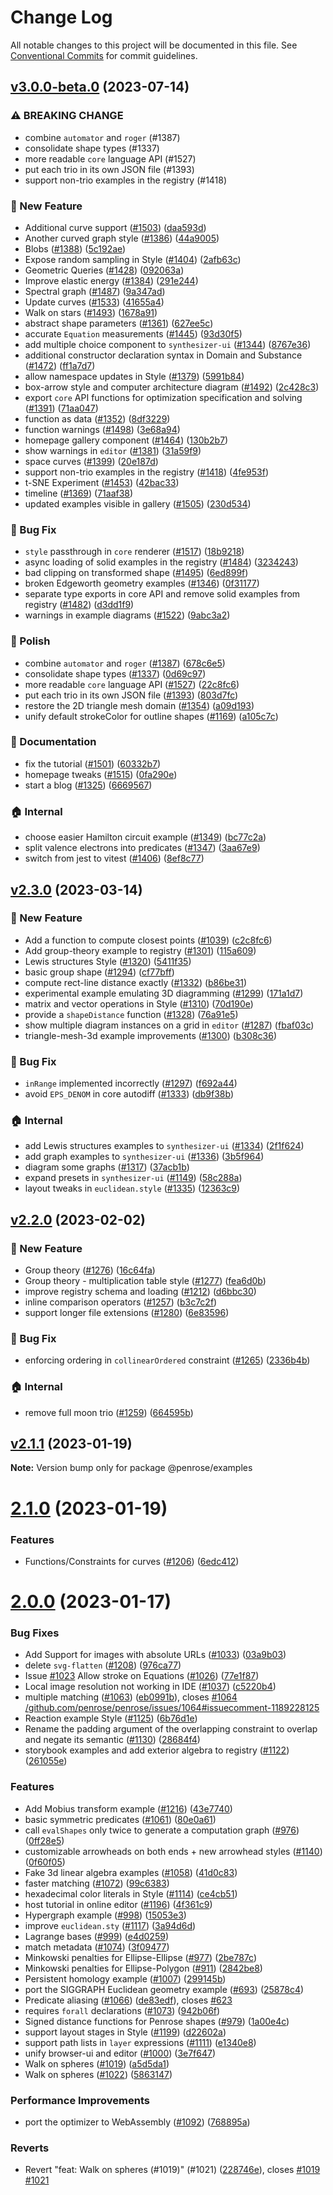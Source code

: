 # Change Log

All notable changes to this project will be documented in this file.
See [Conventional Commits](https://conventionalcommits.org) for commit guidelines.

## [v3.0.0-beta.0](https://github.com/penrose/penrose/compare/v2.3.0...v3.0.0-beta.0) (2023-07-14)

### :warning: BREAKING CHANGE

- combine `automator` and `roger` (#1387)
- consolidate shape types (#1337)
- more readable `core` language API (#1527)
- put each trio in its own JSON file (#1393)
- support non-trio examples in the registry (#1418)

### :rocket: New Feature

- Additional curve support ([#1503](https://github.com/penrose/penrose/issues/1503)) ([daa593d](https://github.com/penrose/penrose/commit/daa593d0342a6189038324e3e300855ed74fe478))
- Another curved graph style ([#1386](https://github.com/penrose/penrose/issues/1386)) ([44a9005](https://github.com/penrose/penrose/commit/44a90053db5757ccc52da86fd4a1db5fc81e1a96))
- Blobs ([#1388](https://github.com/penrose/penrose/issues/1388)) ([5c192ae](https://github.com/penrose/penrose/commit/5c192ae31d10ea9280e99a6cede0ffe6cc69668e))
- Expose random sampling in Style ([#1404](https://github.com/penrose/penrose/issues/1404)) ([2afb63c](https://github.com/penrose/penrose/commit/2afb63cbfae50a20654a6a7f55486b31aa51c0f4))
- Geometric Queries ([#1428](https://github.com/penrose/penrose/issues/1428)) ([092063a](https://github.com/penrose/penrose/commit/092063ae8e653ce1195bf6186c715d6b7c908775))
- Improve elastic energy ([#1384](https://github.com/penrose/penrose/issues/1384)) ([291e244](https://github.com/penrose/penrose/commit/291e24435c489dd8ead4827c30c9481998d2a403))
- Spectral graph ([#1487](https://github.com/penrose/penrose/issues/1487)) ([9a347ad](https://github.com/penrose/penrose/commit/9a347adf2c5a7689d8254bed92b123110ef0b057))
- Update curves ([#1533](https://github.com/penrose/penrose/issues/1533)) ([41655a4](https://github.com/penrose/penrose/commit/41655a4c5d74df3c12f1bd6278ffbaf8d84edf07))
- Walk on stars ([#1493](https://github.com/penrose/penrose/issues/1493)) ([1678a91](https://github.com/penrose/penrose/commit/1678a912c5535f2f9896d20a851f421fb75f669e))
- abstract shape parameters ([#1361](https://github.com/penrose/penrose/issues/1361)) ([627ee5c](https://github.com/penrose/penrose/commit/627ee5c3b350a205cd0e06b1ede9ce3fcfedb756))
- accurate `Equation` measurements ([#1445](https://github.com/penrose/penrose/issues/1445)) ([93d30f5](https://github.com/penrose/penrose/commit/93d30f5315aba02b0846d70185638fa65ca6960e))
- add multiple choice component to `synthesizer-ui` ([#1344](https://github.com/penrose/penrose/issues/1344)) ([8767e36](https://github.com/penrose/penrose/commit/8767e360ba8cf92210b1177ba2f07586d945d613))
- additional constructor declaration syntax in Domain and Substance ([#1472](https://github.com/penrose/penrose/issues/1472)) ([ff1a7d7](https://github.com/penrose/penrose/commit/ff1a7d70a643d0cc19d4f14c7b962207f28c46b7))
- allow namespace updates in Style ([#1379](https://github.com/penrose/penrose/issues/1379)) ([5991b84](https://github.com/penrose/penrose/commit/5991b848c8d7f9bc1e582892aeda5f692944b2a5))
- box-arrow style and computer architecture diagram ([#1492](https://github.com/penrose/penrose/issues/1492)) ([2c428c3](https://github.com/penrose/penrose/commit/2c428c3227e728fa6cda1d91aaf7ef00843eebe3))
- export `core` API functions for optimization specification and solving ([#1391](https://github.com/penrose/penrose/issues/1391)) ([71aa047](https://github.com/penrose/penrose/commit/71aa047cb276b5ec366a7893620d2250f3fd07f8))
- function as data ([#1352](https://github.com/penrose/penrose/issues/1352)) ([8df3229](https://github.com/penrose/penrose/commit/8df3229de606c912dd03ed4e766f30655fb13eca))
- function warnings ([#1498](https://github.com/penrose/penrose/issues/1498)) ([3e68a94](https://github.com/penrose/penrose/commit/3e68a94ab933a841d882ea26c26a58b5728629bf))
- homepage gallery component ([#1464](https://github.com/penrose/penrose/issues/1464)) ([130b2b7](https://github.com/penrose/penrose/commit/130b2b77904b926863c7348b7de085a792117ca9))
- show warnings in `editor` ([#1381](https://github.com/penrose/penrose/issues/1381)) ([31a59f9](https://github.com/penrose/penrose/commit/31a59f9fab695281beef2528f172a4764655481c))
- space curves ([#1399](https://github.com/penrose/penrose/issues/1399)) ([20e187d](https://github.com/penrose/penrose/commit/20e187dd4c0379b6975cec81ad55cf9f3e5a00f6))
- support non-trio examples in the registry ([#1418](https://github.com/penrose/penrose/issues/1418)) ([4fe953f](https://github.com/penrose/penrose/commit/4fe953fb26778e28debae7221de3f05ef30c4e2b))
- t-SNE Experiment ([#1453](https://github.com/penrose/penrose/issues/1453)) ([42bac33](https://github.com/penrose/penrose/commit/42bac33a28650d3f081c2bec3a32bb1be7419a69))
- timeline ([#1369](https://github.com/penrose/penrose/issues/1369)) ([71aaf38](https://github.com/penrose/penrose/commit/71aaf38314b7d2ce8bdd5c5e53e1d956a97fa347))
- updated examples visible in gallery ([#1505](https://github.com/penrose/penrose/issues/1505)) ([230d534](https://github.com/penrose/penrose/commit/230d5344502a1b6506f03614f8b74c2035f50f71))

### :bug: Bug Fix

- `style` passthrough in `core` renderer ([#1517](https://github.com/penrose/penrose/issues/1517)) ([18b9218](https://github.com/penrose/penrose/commit/18b9218b7cf1e64042176a04c8aa8a297ae817fb))
- async loading of solid examples in the registry ([#1484](https://github.com/penrose/penrose/issues/1484)) ([3234243](https://github.com/penrose/penrose/commit/3234243d2154bb567f45cffe1054395ccd0e034b))
- bad clipping on transformed shape ([#1495](https://github.com/penrose/penrose/issues/1495)) ([6ed899f](https://github.com/penrose/penrose/commit/6ed899f41230732572662b89cc601d25a889ca7b))
- broken Edgeworth geometry examples ([#1346](https://github.com/penrose/penrose/issues/1346)) ([0f31177](https://github.com/penrose/penrose/commit/0f31177f8711f78fd204c20ab232833ca1c53c93))
- separate type exports in core API and remove solid examples from registry ([#1482](https://github.com/penrose/penrose/issues/1482)) ([d3dd1f9](https://github.com/penrose/penrose/commit/d3dd1f9adb12ce7fef6038af8cf2b6c3741523b9))
- warnings in example diagrams ([#1522](https://github.com/penrose/penrose/issues/1522)) ([9abc3a2](https://github.com/penrose/penrose/commit/9abc3a2a8896668fcdc8e9af29b3719733a76fe2))

### :nail_care: Polish

- combine `automator` and `roger` ([#1387](https://github.com/penrose/penrose/issues/1387)) ([678c6e5](https://github.com/penrose/penrose/commit/678c6e528d20d6cbbfd3a04f1fcad656e72bdc6e))
- consolidate shape types ([#1337](https://github.com/penrose/penrose/issues/1337)) ([0d69c97](https://github.com/penrose/penrose/commit/0d69c9709d68f4dd4f8cc6a7773740fa6f872ccf))
- more readable `core` language API ([#1527](https://github.com/penrose/penrose/issues/1527)) ([22c8fc6](https://github.com/penrose/penrose/commit/22c8fc68f225974a353df244832b3b1c90e5f0e0))
- put each trio in its own JSON file ([#1393](https://github.com/penrose/penrose/issues/1393)) ([803d7fc](https://github.com/penrose/penrose/commit/803d7fc20199262f833c2f60606ed1b778c92b72))
- restore the 2D triangle mesh domain ([#1354](https://github.com/penrose/penrose/issues/1354)) ([a09d193](https://github.com/penrose/penrose/commit/a09d1939e5788e5f6587546fb6aee1f7dcc803a7))
- unify default strokeColor for outline shapes ([#1169](https://github.com/penrose/penrose/issues/1169)) ([a105c7c](https://github.com/penrose/penrose/commit/a105c7c6be43752bf23437fd3d347432597bf92e))

### :memo: Documentation

- fix the tutorial ([#1501](https://github.com/penrose/penrose/issues/1501)) ([60332b7](https://github.com/penrose/penrose/commit/60332b7b0418fbdf92bf61de0771f1b6c3ded355))
- homepage tweaks ([#1515](https://github.com/penrose/penrose/issues/1515)) ([0fa290e](https://github.com/penrose/penrose/commit/0fa290e3264c8c20c768a9ef509a768ee10d5030))
- start a blog ([#1325](https://github.com/penrose/penrose/issues/1325)) ([6669567](https://github.com/penrose/penrose/commit/6669567917464c72d5dd445a6def540b0d11da93))

### :house: Internal

- choose easier Hamilton circuit example ([#1349](https://github.com/penrose/penrose/issues/1349)) ([bc77c2a](https://github.com/penrose/penrose/commit/bc77c2adc3e8afd402d644ddbe7e6bf3b2f36704))
- split valence electrons into predicates ([#1347](https://github.com/penrose/penrose/issues/1347)) ([3aa67e9](https://github.com/penrose/penrose/commit/3aa67e963c1dbfc79a7c8047ab640c72fecc6cac))
- switch from jest to vitest ([#1406](https://github.com/penrose/penrose/issues/1406)) ([8ef8c77](https://github.com/penrose/penrose/commit/8ef8c778488b17eb0f02a62d1399e0b0337f5355))

## [v2.3.0](https://github.com/penrose/penrose/compare/v2.2.0...v2.3.0) (2023-03-14)

### :rocket: New Feature

- Add a function to compute closest points ([#1039](https://github.com/penrose/penrose/issues/1039)) ([c2c8fc6](https://github.com/penrose/penrose/commit/c2c8fc68804943abe3c62ac0d3738bac0e77a870))
- Add group-theory example to registry ([#1301](https://github.com/penrose/penrose/issues/1301)) ([115a609](https://github.com/penrose/penrose/commit/115a6094025347e525ebe33a2207a944df8aa837))
- Lewis structures Style ([#1320](https://github.com/penrose/penrose/issues/1320)) ([5411f35](https://github.com/penrose/penrose/commit/5411f35d06039b82a0e77786c24edec7117d7cdf))
- basic group shape ([#1294](https://github.com/penrose/penrose/issues/1294)) ([cf77bff](https://github.com/penrose/penrose/commit/cf77bffa38273368c489d26ef981975c5d07bf80))
- compute rect-line distance exactly ([#1332](https://github.com/penrose/penrose/issues/1332)) ([b86be31](https://github.com/penrose/penrose/commit/b86be314de09725447707de56039069a92a99f20))
- experimental example emulating 3D diagramming ([#1299](https://github.com/penrose/penrose/issues/1299)) ([171a1d7](https://github.com/penrose/penrose/commit/171a1d7f3823a268a5c974ebf695a98569d45684))
- matrix and vector operations in Style ([#1310](https://github.com/penrose/penrose/issues/1310)) ([70d190e](https://github.com/penrose/penrose/commit/70d190eeab2cac3f1c0afb4e760d067bceeb04bf))
- provide a `shapeDistance` function ([#1328](https://github.com/penrose/penrose/issues/1328)) ([76a91e5](https://github.com/penrose/penrose/commit/76a91e5186c7ae4628417e4e9d6f9df289412ede))
- show multiple diagram instances on a grid in `editor` ([#1287](https://github.com/penrose/penrose/issues/1287)) ([fbaf03c](https://github.com/penrose/penrose/commit/fbaf03c7b6c4f87cc628111ee080af76c65ef55e))
- triangle-mesh-3d example improvements ([#1300](https://github.com/penrose/penrose/issues/1300)) ([b308c36](https://github.com/penrose/penrose/commit/b308c368a3c18700e91b9e5af60d5eb488617bab))

### :bug: Bug Fix

- `inRange` implemented incorrectly ([#1297](https://github.com/penrose/penrose/issues/1297)) ([f692a44](https://github.com/penrose/penrose/commit/f692a44b9f55df419db8e0e19998e79cf19ac88c))
- avoid `EPS_DENOM` in core autodiff ([#1333](https://github.com/penrose/penrose/issues/1333)) ([db9f38b](https://github.com/penrose/penrose/commit/db9f38becbcb628eb9864b3ba7d0a7018e304c64))

### :house: Internal

- add Lewis structures examples to `synthesizer-ui` ([#1334](https://github.com/penrose/penrose/issues/1334)) ([2f1f624](https://github.com/penrose/penrose/commit/2f1f624118d2c48433c6f888075c8b279ff3e387))
- add graph examples to `synthesizer-ui` ([#1336](https://github.com/penrose/penrose/issues/1336)) ([3b5f964](https://github.com/penrose/penrose/commit/3b5f964f2d9ca0d619ce7291844c36dd181e4345))
- diagram some graphs ([#1317](https://github.com/penrose/penrose/issues/1317)) ([37acb1b](https://github.com/penrose/penrose/commit/37acb1bb78ad5bbdf4b8b8188e09b975a7838113))
- expand presets in `synthesizer-ui` ([#1149](https://github.com/penrose/penrose/issues/1149)) ([58c288a](https://github.com/penrose/penrose/commit/58c288a2ec5b124f008222e8c3807dfa550dcd6f))
- layout tweaks in `euclidean.style` ([#1335](https://github.com/penrose/penrose/issues/1335)) ([12363c9](https://github.com/penrose/penrose/commit/12363c94c1325ef6e47da157f1e82d77d05d73fd))

## [v2.2.0](https://github.com/penrose/penrose/compare/v2.1.1...v2.2.0) (2023-02-02)

### :rocket: New Feature

- Group theory ([#1276](https://github.com/penrose/penrose/issues/1276)) ([16c64fa](https://github.com/penrose/penrose/commit/16c64fa54748f6ed9d8fcdb4c03c766f553dd720))
- Group theory - multiplication table style ([#1277](https://github.com/penrose/penrose/issues/1277)) ([fea6d0b](https://github.com/penrose/penrose/commit/fea6d0b2e25f88fad54331610b4ac541677fc658))
- improve registry schema and loading ([#1212](https://github.com/penrose/penrose/issues/1212)) ([d6bbc30](https://github.com/penrose/penrose/commit/d6bbc302de494e08fa4ca0602ccfa29bdfcd65ae))
- inline comparison operators ([#1257](https://github.com/penrose/penrose/issues/1257)) ([b3c7c2f](https://github.com/penrose/penrose/commit/b3c7c2f0547a245ece5865d94184d04f7edf334e))
- support longer file extensions ([#1280](https://github.com/penrose/penrose/issues/1280)) ([6e83596](https://github.com/penrose/penrose/commit/6e835968280a784a91c4a2ca47a226516a3067d0))

### :bug: Bug Fix

- enforcing ordering in `collinearOrdered` constraint ([#1265](https://github.com/penrose/penrose/issues/1265)) ([2336b4b](https://github.com/penrose/penrose/commit/2336b4b2a567fa520219fef4768c6e0406c310d9))

### :house: Internal

- remove full moon trio ([#1259](https://github.com/penrose/penrose/issues/1259)) ([664595b](https://github.com/penrose/penrose/commit/664595bac0e849f326f9a3a2bc3fc0c41e085b39))

## [v2.1.1](https://github.com/penrose/penrose/compare/v2.1.0...v2.1.1) (2023-01-19)

**Note:** Version bump only for package @penrose/examples

# [2.1.0](https://github.com/penrose/penrose/compare/v2.0.0...v2.1.0) (2023-01-19)

### Features

- Functions/Constraints for curves ([#1206](https://github.com/penrose/penrose/issues/1206)) ([6edc412](https://github.com/penrose/penrose/commit/6edc412fadeb8c1cb813719ea1b189bd35fa7ecb))

# [2.0.0](https://github.com/penrose/penrose/compare/v1.3.0...v2.0.0) (2023-01-17)

### Bug Fixes

- Add Support for images with absolute URLs ([#1033](https://github.com/penrose/penrose/issues/1033)) ([03a9b03](https://github.com/penrose/penrose/commit/03a9b035b0ead1a28dd6980f58a6c42ceea165c5))
- delete `svg-flatten` ([#1208](https://github.com/penrose/penrose/issues/1208)) ([976ca77](https://github.com/penrose/penrose/commit/976ca770c8eae9b95d2d6f7b36937005bbac8bcf))
- Issue [#1023](https://github.com/penrose/penrose/issues/1023) Allow stroke on Equations ([#1026](https://github.com/penrose/penrose/issues/1026)) ([77e1f87](https://github.com/penrose/penrose/commit/77e1f870ccd02794a0ccdc2f1a9ffcf2e96be829))
- Local image resolution not working in IDE ([#1037](https://github.com/penrose/penrose/issues/1037)) ([c5220b4](https://github.com/penrose/penrose/commit/c5220b43a753a7e8972331f0a5253c3fe475c06b))
- multiple matching ([#1063](https://github.com/penrose/penrose/issues/1063)) ([eb0991b](https://github.com/penrose/penrose/commit/eb0991b87145a3547a1a3697e29b5a54619c4a96)), closes [#1064](https://github.com/penrose/penrose/issues/1064) [/github.com/penrose/penrose/issues/1064#issuecomment-1189228125](https://github.com//github.com/penrose/penrose/issues/1064/issues/issuecomment-1189228125)
- Reaction example Style ([#1125](https://github.com/penrose/penrose/issues/1125)) ([6b76d1e](https://github.com/penrose/penrose/commit/6b76d1e5eb96813ede1189f0dfdae82bc801871c))
- Rename the padding argument of the overlapping constraint to overlap and negate its semantic ([#1130](https://github.com/penrose/penrose/issues/1130)) ([28684f4](https://github.com/penrose/penrose/commit/28684f4b0040a567d40bda927c46b8c74b1b6af7))
- storybook examples and add exterior algebra to registry ([#1122](https://github.com/penrose/penrose/issues/1122)) ([261055e](https://github.com/penrose/penrose/commit/261055edcd31939fa62db97928b86868b9a5e656))

### Features

- Add Mobius transform example ([#1216](https://github.com/penrose/penrose/issues/1216)) ([43e7740](https://github.com/penrose/penrose/commit/43e774010301b8e7c594bad17433c21b66b747a6))
- basic symmetric predicates ([#1061](https://github.com/penrose/penrose/issues/1061)) ([80e0a61](https://github.com/penrose/penrose/commit/80e0a611951cec828dbec5f00b56795a34ddfe26))
- call `evalShapes` only twice to generate a computation graph ([#976](https://github.com/penrose/penrose/issues/976)) ([0ff28e5](https://github.com/penrose/penrose/commit/0ff28e56635c3a6a7d94526d4e728201901e3fd7))
- customizable arrowheads on both ends + new arrowhead styles ([#1140](https://github.com/penrose/penrose/issues/1140)) ([0f60f05](https://github.com/penrose/penrose/commit/0f60f050f9fbff1effa50d04d2d3b097b87d2b18))
- Fake 3d linear algebra examples ([#1058](https://github.com/penrose/penrose/issues/1058)) ([41d0c83](https://github.com/penrose/penrose/commit/41d0c830b82ab221af75b4adc2176bd71575d8f8))
- faster matching ([#1072](https://github.com/penrose/penrose/issues/1072)) ([99c6383](https://github.com/penrose/penrose/commit/99c63837b534aab687b98f8864b27a176273b4e8))
- hexadecimal color literals in Style ([#1114](https://github.com/penrose/penrose/issues/1114)) ([ce4cb51](https://github.com/penrose/penrose/commit/ce4cb51cdb22b67d01766bd744073f191cc0a262))
- host tutorial in online editor ([#1196](https://github.com/penrose/penrose/issues/1196)) ([4f361c9](https://github.com/penrose/penrose/commit/4f361c92de4544247722c931178c786a6546434e))
- Hypergraph example ([#998](https://github.com/penrose/penrose/issues/998)) ([15053e3](https://github.com/penrose/penrose/commit/15053e3c428d27ed16713895ddc551c10caefe0c))
- improve `euclidean.sty` ([#1117](https://github.com/penrose/penrose/issues/1117)) ([3a94d6d](https://github.com/penrose/penrose/commit/3a94d6d57a8c9c0e4809a05ad2d2711d919349e0))
- Lagrange bases ([#999](https://github.com/penrose/penrose/issues/999)) ([e4d0259](https://github.com/penrose/penrose/commit/e4d0259c69e4635911e14415eec5eb7d737ca93f))
- match metadata ([#1074](https://github.com/penrose/penrose/issues/1074)) ([3f09477](https://github.com/penrose/penrose/commit/3f0947795e975c33f7d8cfad0be467746221f005))
- Minkowski penalties for Ellipse-Ellipse ([#977](https://github.com/penrose/penrose/issues/977)) ([2be787c](https://github.com/penrose/penrose/commit/2be787c2ad879e1351492b0b9566dec110fb2694))
- Minkowski penalties for Ellipse-Polygon ([#911](https://github.com/penrose/penrose/issues/911)) ([2842be8](https://github.com/penrose/penrose/commit/2842be8196f78053699d9d4ec4b1b70d008d1152))
- Persistent homology example ([#1007](https://github.com/penrose/penrose/issues/1007)) ([299145b](https://github.com/penrose/penrose/commit/299145bfd7561ef20dfd7b422ea36775aea80883))
- port the SIGGRAPH Euclidean geometry example ([#693](https://github.com/penrose/penrose/issues/693)) ([25878c4](https://github.com/penrose/penrose/commit/25878c49a326be7cc59aa91fed7539f56102a6d7))
- Predicate aliasing ([#1066](https://github.com/penrose/penrose/issues/1066)) ([de83edf](https://github.com/penrose/penrose/commit/de83edf8de661c5529e92c05524d6a28d914702a)), closes [#623](https://github.com/penrose/penrose/issues/623)
- requires `forall` declarations ([#1073](https://github.com/penrose/penrose/issues/1073)) ([942b06f](https://github.com/penrose/penrose/commit/942b06f3d161077aa9602405fff2d2d02aee9fa2))
- Signed distance functions for Penrose shapes ([#979](https://github.com/penrose/penrose/issues/979)) ([1a00e4c](https://github.com/penrose/penrose/commit/1a00e4c113c8e1e308612e41528af50665d7b194))
- support layout stages in Style ([#1199](https://github.com/penrose/penrose/issues/1199)) ([d22602a](https://github.com/penrose/penrose/commit/d22602a7f31ce48c0c00a984efec5fa3622e63eb))
- support path lists in `layer` expressions ([#1111](https://github.com/penrose/penrose/issues/1111)) ([e1340e8](https://github.com/penrose/penrose/commit/e1340e837197964fff84811025a0e44005c952c5))
- unify browser-ui and editor ([#1000](https://github.com/penrose/penrose/issues/1000)) ([3e7f647](https://github.com/penrose/penrose/commit/3e7f64729fb36ba7c735f0360dcc4f33fd04a49c))
- Walk on spheres ([#1019](https://github.com/penrose/penrose/issues/1019)) ([a5d5da1](https://github.com/penrose/penrose/commit/a5d5da1b3e3eabf53360434b9bd6b806780d1eac))
- Walk on spheres ([#1022](https://github.com/penrose/penrose/issues/1022)) ([5863147](https://github.com/penrose/penrose/commit/58631478cadef46aa357aec4f7bf68fd5ff5d1ec))

### Performance Improvements

- port the optimizer to WebAssembly ([#1092](https://github.com/penrose/penrose/issues/1092)) ([768895a](https://github.com/penrose/penrose/commit/768895a3aac643095f0d139052fa8a139ce28cfb))

### Reverts

- Revert "feat: Walk on spheres (#1019)" (#1021) ([228746e](https://github.com/penrose/penrose/commit/228746ee7544e4cf69c84f7bf871f0c9d95edcc5)), closes [#1019](https://github.com/penrose/penrose/issues/1019) [#1021](https://github.com/penrose/penrose/issues/1021)
